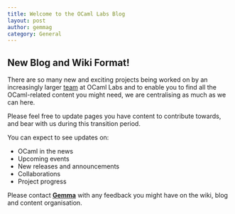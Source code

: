 ```yaml
---
title: Welcome to the OCaml Labs Blog
layout: post
author: gemmag
category: General
---
```


New Blog and Wiki Format!
-------------------------

There are so many new and exciting projects being worked on by an increasingly larger [team](http://ocamllabs.io/people/) at OCaml Labs and to enable you to find all the OCaml-related content you might need, we are centralising as much as we can here.

Please feel free to update pages you have content to contribute towards, and bear with us during this transition period.

You can expect to see updates on:

-   OCaml in the news
-   Upcoming events
-   New releases and announcements
-   Collaborations
-   Project progress 

Please contact **[Gemma](mailto:gg417@cl.cam.ac.uk)** with any feedback
you might have on the wiki, blog and content organisation.
